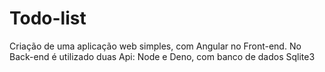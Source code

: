 # Todo-list
Criação de uma aplicação web simples, com Angular no Front-end. No Back-end é utilizado duas Api: Node e Deno, com banco de dados Sqlite3

